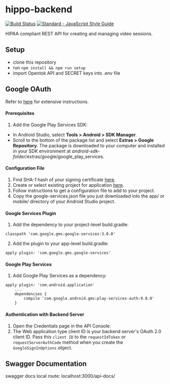 # hippo-backend
[![Build Status](https://travis-ci.org/Cornell-Engineering-World-Health/hippo-backend.svg?branch=master)](https://travis-ci.org/Cornell-Engineering-World-Health/hippo-backend) [![Standard - JavaScript Style Guide](https://img.shields.io/badge/code_style-standard-brightgreen.svg)](http://standardjs.com/)

HIPAA compliant REST API for creating and managing video sessions.

## Setup
* clone this repository
* run `npm install && npm run setup`
* import Opentok API and SECRET keys into .env file

## Google OAuth
Refer to [here](https://developers.google.com/identity/sign-in/android/start-integrating) for extensive instructions.
#### Prerequisites
1. Add the Google Play Services SDK:
- In Android Studio, select **Tools > Android > SDK Manager**.
- Scroll to the bottom of the package list and select **Extras > Google Repository**. The package is downloaded to your computer and installed in your SDK environment at *android-sdk-folder*/extras/google/google_play_services.
#### Configuration File
1. Find SHA-1 hash of your signing certificate [here](https://developers.google.com/android/guides/client-auth).
2. Create or select existing project for application [here](https://developers.google.com/mobile/add?platform=android&cntapi=signin&cnturl=https:%2F%2Fdevelopers.google.com%2Fidentity%2Fsign-in%2Fandroid%2Fsign-in%3Fconfigured%3Dtrue&cntlbl=Continue%20Adding%20Sign-In).
3. Follow instructions to get a configuration file to add to your project.
4. Copy the google-services.json file you just downloaded into the app/ or mobile/ directory of your Android Studio project.
#### Google Services Plugin
1. Add the dependency to your project-level build.gradle:
```
classpath 'com.google.gms:google-services:3.0.0'
```
2. Add the plugin to your app-level build.gradle:
```
apply plugin: 'com.google.gms.google-services'
```
#### Google Play Services
1. Add Google Play Services as a dependency:
```
apply plugin: 'com.android.application'
    ...
    dependencies {
        compile 'com.google.android.gms:play-services-auth:9.8.0'
    }
```
#### Authentication with Backend Server
1. Open the Credentials page in the API Console.
2. The Web application type client ID is your backend server's OAuth 2.0 client ID. Pass this `client ID` to the `requestIdToken` or `requestServerAuthCode` method when you create the `GoogleSignInOptions` object.

## Swagger Documentation
swagger docs local route: localhost:3000/api-docs/
